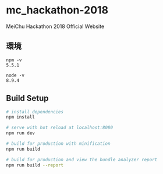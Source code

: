 # mc_hackathon-2018
MeiChu Hackathon 2018 Official Website

## 環境
```
npm -v 
5.5.1

node -v
8.9.4
```

## Build Setup

``` bash
# install dependencies
npm install

# serve with hot reload at localhost:8080
npm run dev

# build for production with minification
npm run build

# build for production and view the bundle analyzer report
npm run build --report
```

